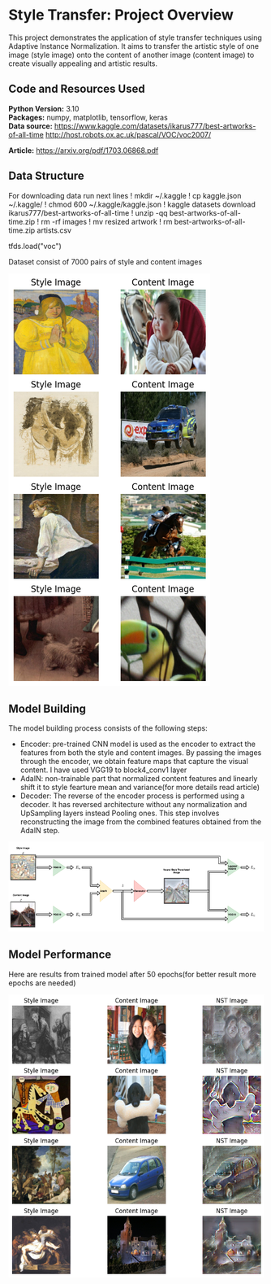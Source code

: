 # Style Transfer: Project Overview
This project demonstrates the application of style transfer techniques using Adaptive Instance Normalization. It aims to transfer the artistic style of one image (style image) onto the content of another image (content image) to create visually appealing and artistic results.

## Code and Resources Used 
**Python Version:** 3.10  
**Packages:** numpy, matplotlib, tensorflow, keras  
**Data source:** https://www.kaggle.com/datasets/ikarus777/best-artworks-of-all-time
http://host.robots.ox.ac.uk/pascal/VOC/voc2007/

**Article:** https://arxiv.org/pdf/1703.06868.pdf

## Data Structure
For downloading data run next lines
! mkdir ~/.kaggle
! cp kaggle.json ~/.kaggle/
! chmod 600 ~/.kaggle/kaggle.json
! kaggle datasets download ikarus777/best-artworks-of-all-time
! unzip -qq best-artworks-of-all-time.zip
! rm -rf images
! mv resized artwork
! rm best-artworks-of-all-time.zip artists.csv

tfds.load("voc")

Dataset consist of 7000 pairs of style and content images

![alt text](https://github.com/HalyshAnton/Style-Transfer/blob/main/data_visual.png)

## Model Building
The model building process consists of the following steps:
* Encoder: pre-trained CNN model is used as the encoder to extract the features from both the style and content images. By passing the images through the encoder, we obtain feature maps that capture the visual content. I have used VGG19 to block4_conv1 layer
* AdaIN: non-trainable part that normalized content features and linearly shift it to style fearture mean and variance(for more details read article)
* Decoder: The reverse of the encoder process is performed using a decoder. It has reversed architecture without any normalization and UpSampling layers instead Pooling ones. This step involves reconstructing the image from the combined features obtained from the AdaIN step.

![alt text](https://github.com/HalyshAnton/Style-Transfer/blob/main/model_architecture.png)

## Model Performance
Here are results from trained model after 50 epochs(for better result more epochs are needed)

![alt text](https://github.com/HalyshAnton/Style-Transfer/blob/main/stylized_images.png)
